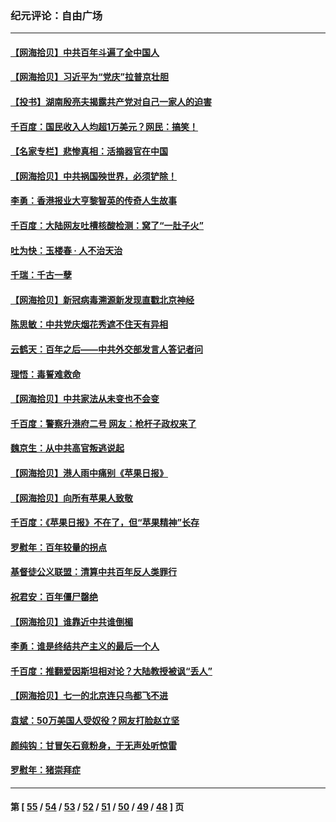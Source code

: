 ### 纪元评论：自由广场
---
#### [【网海拾贝】中共百年斗遍了全中国人](../../pages/nsc993/n13060020.md) 
#### [【网海拾贝】习近平为“党庆”拉普京壮胆](../../pages/nsc993/n13057781.md) 
#### [【投书】湖南殷亮夫揭露共产党对自己一家人的迫害](../../pages/nsc993/n13057744.md) 
#### [千百度：国民收入人均超1万美元？网民：搞笑！](../../pages/nsc993/n13057692.md) 
#### [【名家专栏】悲惨真相：活摘器官在中国](../../pages/nsc993/n13056611.md) 
#### [【网海拾贝】中共祸国殃世界，必须铲除！](../../pages/nsc993/n13056011.md) 
#### [李勇：香港报业大亨黎智英的传奇人生故事](../../pages/nsc993/n13055258.md) 
#### [千百度：大陆网友吐槽核酸检测：窝了“一肚子火”](../../pages/nsc993/n13055194.md) 
#### [吐为快：玉楼春 · 人不治天治](../../pages/nsc993/n13054028.md) 
#### [千瑞：千古一孽](../../pages/nsc993/n13054016.md) 
#### [【网海拾贝】新冠病毒溯源新发现直戳北京神经](../../pages/nsc993/n13052425.md) 
#### [陈思敏：中共党庆烟花秀遮不住天有异相](../../pages/nsc993/n13052020.md) 
#### [云鹤天：百年之后——中共外交部发言人答记者问](../../pages/nsc993/n13051604.md) 
#### [理悟：毒誓难救命](../../pages/nsc993/n13051601.md) 
#### [【网海拾贝】中共家法从未变也不会变](../../pages/nsc993/n13050366.md) 
#### [千百度：警察升港府二号 网友：枪杆子政权来了](../../pages/nsc993/n13050261.md) 
#### [魏京生：从中共高官叛逃说起](../../pages/nsc993/n13048997.md) 
#### [【网海拾贝】港人雨中痛别《苹果日报》](../../pages/nsc993/n13048941.md) 
#### [【网海拾贝】向所有苹果人致敬](../../pages/nsc993/n13046795.md) 
#### [千百度：《苹果日报》不在了，但“苹果精神”长存](../../pages/nsc993/n13046703.md) 
#### [罗慰年：百年较量的拐点](../../pages/nsc993/n13046542.md) 
#### [基督徒公义联盟：清算中共百年反人类罪行](../../pages/nsc993/n13046499.md) 
#### [祝君安：百年僵尸罄绝](../../pages/nsc993/n13045595.md) 
#### [【网海拾贝】谁靠近中共谁倒楣](../../pages/nsc993/n13044667.md) 
#### [李勇：谁是终结共产主义的最后一个人](../../pages/nsc993/n13044397.md) 
#### [千百度：推翻爱因斯坦相对论？大陆教授被讽“丢人”](../../pages/nsc993/n13043908.md) 
#### [【网海拾贝】七一的北京连只鸟都飞不进](../../pages/nsc993/n13041377.md) 
#### [袁斌：50万美国人受奴役？网友打脸赵立坚](../../pages/nsc993/n13041330.md) 
#### [颜纯钩：甘冒矢石竟粉身，于无声处听惊雷](../../pages/nsc993/n13041140.md) 
#### [罗慰年：猪崇拜症](../../pages/nsc993/n13041071.md) 

---
#### 第 [ [55](./55.md) / [54](./54.md) / [53](./53.md) / [52](./52.md) / [51](./51.md) / [50](./50.md) / [49](./49.md) / [48](./48.md) ] 页
